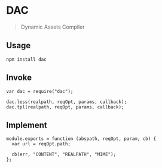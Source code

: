 # DAC
> Dynamic Assets Compiler

## Usage
```
npm install dac
```

## Invoke
```
var dac = require("dac");

dac.less(realpath, reqOpt, params, callback);
dac.tpl(realpath, reqOpt, params, callback);
```

## Implement

```
module.exports = function (abspath, reqOpt, param, cb) {
  var url = reqOpt.path;
  
  cb(err, "CONTENT", "REALPATH", "MIME");
};
```